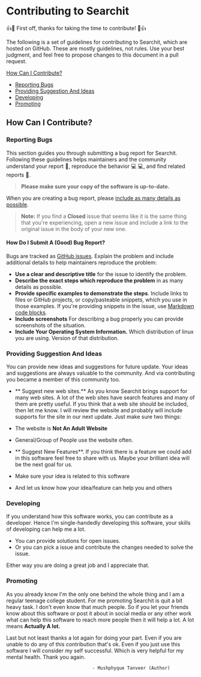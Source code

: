 # Contributing to Searchit

:+1::tada: First off, thanks for taking the time to contribute! :tada::+1:

The following is a set of guidelines for contributing to Searchit, which are hosted on GitHub. These are mostly guidelines, not rules. Use your best judgment, and feel free to propose changes to this document in a pull request.


[How Can I Contribute?](#how-can-i-contribute)
  * [Reporting Bugs](#reporting-bugs)
  * [Providing Suggestion And Ideas](#providing-suggestion-and-ideas)
  * [Developing](#developing)
  * [Promoting](#promoting)


 ## How Can I Contribute?

### Reporting Bugs

This section guides you through submitting a bug report for Searchit. Following these guidelines helps maintainers and the community understand your report :pencil:, reproduce the behavior :computer: :computer:, and find related reports :mag_right:.

> **Please make sure your copy of the software is up-to-date.**

When you are creating a bug report, please [include as many details as possible](#how-do-i-submit-a-good-bug-report).

> **Note:** If you find a **Closed** issue that seems like it is the same thing that you're experiencing, open a new issue and include a link to the original issue in the body of your new one.


#### How Do I Submit A (Good) Bug Report?

Bugs are tracked as [GitHub issues](https://guides.github.com/features/issues/).
Explain the problem and include additional details to help maintainers reproduce the problem:

* **Use a clear and descriptive title** for the issue to identify the problem.
* **Describe the exact steps which reproduce the problem** in as many details as possible.
* **Provide specific examples to demonstrate the steps**. Include links to files or GitHub projects, or copy/pasteable snippets, which you use in those examples. If you're providing snippets in the issue, use [Markdown code blocks](https://help.github.com/articles/markdown-basics/#multiple-lines).
* **Include screenshots** For describing a bug properly you can provide screenshots of the situation.
* **Include Your Operating System Information.** Which distribution of linux you are using. Version of that distribution.

### Providing Suggestion And Ideas

You can provide new ideas and suggestions for future update.
Your ideas and suggestions are always valuable to the community. And via contributing you became a member of this community too.

* ** Suggest new web sites.** As you know Searchit brings support for many web sites. A lot of the web sites have search features and many of them are pretty useful. If you think that a web site should be included, then let me know. I will review the website and probably will include supports for the site in our next update. Just make sure two things:
 * The website is **Not An Adult Website**
 * General/Group of People use the website often.


* ** Suggest New Features**. If you think there is a feature we could add in this software feel free to share with us. Maybe your brilliant idea will be the next goal for us.
 * Make sure your idea is related to this software
 * And let us know how your idea/feature can help you and others

### Developing

If you understand how this software works, you can contribute as a developer. Hence I'm single-handedly developing this software, your skills of developing can help me a lot.
 * You can provide solutions for open issues.
 * Or you can pick a issue and contribute the changes needed to solve the issue.

Either way you are doing a great job and I appreciate that.

### Promoting

As you already know I'm the only one behind the whole thing and I am a regular teenage college student. For me promoting Searchit is quit a bit heavy task. I don't even know that much people. So if you let your friends know about this software or post it about in social media or any other work what can help this software to reach more people then it will help a lot. A lot means **Actually A lot.**


Last but not least thanks a lot again for doing your part. Even if you are unable to do any of this contribution that's ok. Even if you just use this software I will consider my self successful. Which is very helpful for my mental health. Thank you again.

                                    - Mushphyque Tanveer (Author)

